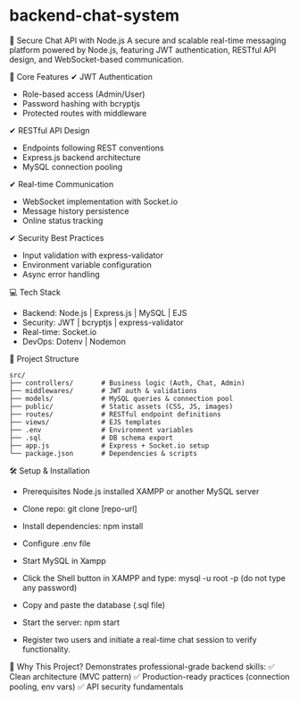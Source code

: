  # backend-chat-system
🔐 Secure Chat API with Node.js
A secure and scalable real-time messaging platform powered by Node.js, featuring JWT authentication, RESTful API design, and WebSocket-based communication.

🚀 Core Features
✔ JWT Authentication
- Role-based access (Admin/User)
- Password hashing with bcryptjs
- Protected routes with middleware

✔ RESTful API Design
- Endpoints following REST conventions
- Express.js backend architecture
- MySQL connection pooling

✔ Real-time Communication
- WebSocket implementation with Socket.io
- Message history persistence
- Online status tracking

✔ Security Best Practices
- Input validation with express-validator
- Environment variable configuration
- Async error handling

💻 Tech Stack
- Backend: Node.js | Express.js | MySQL | EJS
- Security: JWT | bcryptjs | express-validator  
- Real-time: Socket.io  
- DevOps: Dotenv | Nodemon  

📂 Project Structure
```
src/
├── controllers/       # Business logic (Auth, Chat, Admin)
├── middlewares/       # JWT auth & validations
├── models/            # MySQL queries & connection pool
├── public/            # Static assets (CSS, JS, images)
├── routes/            # RESTful endpoint definitions
├── views/             # EJS templates
├── .env               # Environment variables
├── .sql               # DB schema export
├── app.js             # Express + Socket.io setup
└── package.json       # Dependencies & scripts
```
🛠️ Setup & Installation
- Prerequisites
Node.js installed
XAMPP or another MySQL server

- Clone repo: git clone [repo-url]
- Install dependencies: npm install
- Configure .env file
- Start MySQL in Xampp
- Click the Shell button in XAMPP and type: mysql -u root -p (do not type any password)
- Copy and paste the database (.sql file)
- Start the server: npm start
- Register two users and initiate a real-time chat session to verify functionality.

🌟 Why This Project?
Demonstrates professional-grade backend skills:
✅ Clean architecture (MVC pattern)
✅ Production-ready practices (connection pooling, env vars)
✅ API security fundamentals
